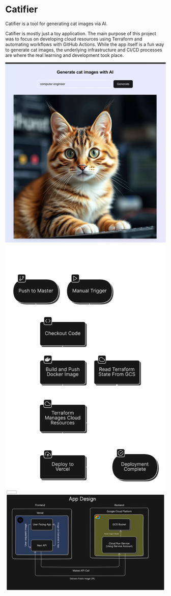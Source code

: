 # Catifier

Catifier is a tool for generating cat images via AI.

Catifier is mostly just a toy application. The main purpose of this project was to focus on developing cloud resources using Terraform and automating workflows with GitHub Actions. While the app itself is a fun way to generate cat images, the underlying infrastructure and CI/CD processes are where the real learning and development took place.

![Catifier Main.png](https://github.com/jaypyles/catifier/blob/master/docs/catifier-main.png)
![Catifier CI](https://github.com/jaypyles/catifier/blob/master/docs/catifier-ci.png)
![Catifier Design](https://github.com/jaypyles/catifier/blob/master/docs/catifier-design.png)

